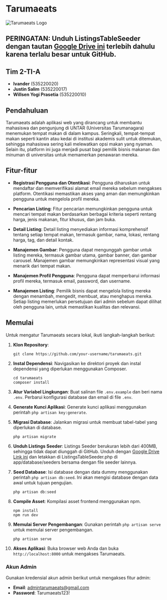 # Tarumaeats

![Tarumaeats Logo](https://repobeats.axiom.co/api/embed/ab2c52d0a0f2dff05a8852fbe84cff4edf25bf71.svg)

## PERINGATAN: Unduh ListingsTableSeeder dengan tautan [Google Drive ini](https://drive.google.com/file/d/1628aJnRVDmIg4hOBlVpYcBAZ8H_Qweph/view?usp=sharing) terlebih dahulu karena terlalu besar untuk GitHub.

## Tim 2-TI-A
- **Ivander** (535220020)
- **Justin Salim** (535220017)
- **Willsen Yogi Prasetia** (535220010)

## Pendahuluan

Tarumaeats adalah aplikasi web yang dirancang untuk membantu mahasiswa dan pengunjung di UNTAR (Universitas Tarumanagara) menemukan tempat makan di dalam kampus. Seringkali, tempat-tempat makan seperti kantin atau kedai di institusi akademis sulit untuk ditemukan, sehingga mahasiswa sering kali melewatkan opsi makan yang nyaman. Selain itu, platform ini juga menjadi pusat bagi pemilik bisnis makanan dan minuman di universitas untuk memamerkan penawaran mereka.

## Fitur-fitur

- **Registrasi Pengguna dan Otentikasi**: Pengguna diharuskan untuk mendaftar dan memverifikasi alamat email mereka sebelum mengakses platform. Otentikasi memastikan akses yang aman dan memungkinkan pengguna untuk mengelola profil mereka.
  
- **Pencarian Listing**: Fitur pencarian memungkinkan pengguna untuk mencari tempat makan berdasarkan berbagai kriteria seperti rentang harga, jenis makanan, fitur khusus, dan jam buka.
  
- **Detail Listing**: Detail listing menyediakan informasi komprehensif tentang setiap tempat makan, termasuk gambar, nama, lokasi, rentang harga, tag, dan detail kontak.
  
- **Manajemen Gambar**: Pengguna dapat mengunggah gambar untuk listing mereka, termasuk gambar utama, gambar banner, dan gambar carousel. Manajemen gambar memungkinkan representasi visual yang menarik dari tempat makan.
  
- **Manajemen Profil Pengguna**: Pengguna dapat memperbarui informasi profil mereka, termasuk email, password, dan username.
  
- **Manajemen Listing**: Pemilik bisnis dapat mengelola listing mereka dengan menambah, mengedit, membuat, atau menghapus mereka. Setiap listing memerlukan persetujuan dari admin sebelum dapat dilihat oleh pengguna lain, untuk memastikan kualitas dan relevansi.

## Memulai

Untuk mengatur Tarumaeats secara lokal, ikuti langkah-langkah berikut:

1. **Klon Repository**: 
   ```
   git clone https://github.com/your-username/tarumaeats.git
   ```

2. **Instal Dependensi**: Navigasikan ke direktori proyek dan instal dependensi yang diperlukan menggunakan Composer.
   ```
   cd tarumaeats
   composer install
   ```

3. **Atur Variabel Lingkungan**: Buat salinan file `.env.example` dan beri nama `.env`. Perbarui konfigurasi database dan email di file `.env`.

4. **Generate Kunci Aplikasi**: Generate kunci aplikasi menggunakan perintah `php artisan key:generate`.

5. **Migrasi Database**: Jalankan migrasi untuk membuat tabel-tabel yang diperlukan di database.
   ```
   php artisan migrate
   ```
6. **Unduh Listings Seeder**: Listings Seeder berukuran lebih dari 400MB, sehingga tidak dapat diunggah di GitHub. Unduh dengan [Google Drive Link ini](https://drive.google.com/file/d/1628aJnRVDmIg4hOBlVpYcBAZ8H_Qweph/view?usp=sharing) dan letakkan di ListingsTableSeeder.php di app/database/seeders bersama dengan file seeder lainnya.

7. **Seed Database**: Isi database dengan data dummy menggunakan perintah `php artisan db:seed`. Ini akan mengisi database dengan data awal untuk tujuan pengujian.
   ```
   php artisan db:seed
   ```

8. **Compile Asset**: Kompilasi asset frontend menggunakan npm.
   ```
   npm install
   npm run dev
   ```

9. **Memulai Server Pengembangan**: Gunakan perintah `php artisan serve` untuk memulai server pengembangan.
   ```
   php artisan serve
   ```

10. **Akses Aplikasi**: Buka browser web Anda dan buka `http://localhost:8000` untuk mengakses Tarumaeats.

### Akun Admin
Gunakan kredensial akun admin berikut untuk mengakses fitur admin:
- **Email**: admintarumaeats@gmail.com
- **Password**: Tarumaeats123!
